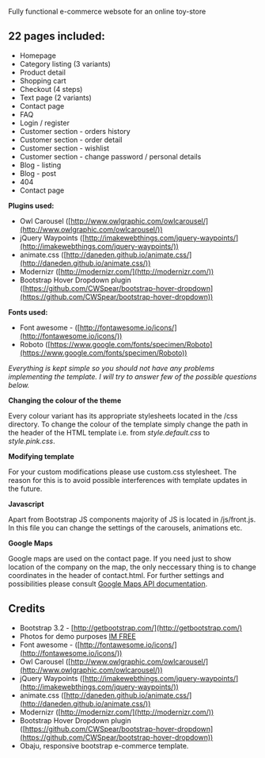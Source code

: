 Fully functional e-commerce websote for an online toy-store


## 22 pages included: ##

- Homepage
- Category listing (3 variants)
- Product detail
- Shopping cart
- Checkout (4 steps)
- Text page (2 variants)
- Contact page
- FAQ
- Login / register
- Customer section - orders history
- Customer section - order detail
- Customer section - wishlist
- Customer section - change password / personal details
- Blog - listing
- Blog - post
- 404
- Contact page

**Plugins used:**

- Owl Carousel ([http://www.owlgraphic.com/owlcarousel/](http://www.owlgraphic.com/owlcarousel/))
- jQuery Waypoints ([http://imakewebthings.com/jquery-waypoints/](http://imakewebthings.com/jquery-waypoints/))
- animate.css ([http://daneden.github.io/animate.css/](http://daneden.github.io/animate.css/))
- Modernizr ([http://modernizr.com/](http://modernizr.com/)) 
- Bootstrap Hover Dropdown plugin ([https://github.com/CWSpear/bootstrap-hover-dropdown](https://github.com/CWSpear/bootstrap-hover-dropdown))


**Fonts used:**

- Font awesome - ([http://fontawesome.io/icons/](http://fontawesome.io/icons/))
- Roboto ([https://www.google.com/fonts/specimen/Roboto](https://www.google.com/fonts/specimen/Roboto))



*Everything is kept simple so you should not have any problems implementing the template. I will try to answer few of the possible questions below.*



**Changing the colour of the theme**

Every colour variant has its appropriate stylesheets located in the /css directory. To change the colour of the template simply change the path in the header of the HTML template i.e. from *style.default.css* to *style.pink.css*. 

**Modifying template**

For your custom modifications please use custom.css stylesheet. The reason for this is to avoid possible interferences with template updates in the future. 


**Javascript**

Apart from Bootstrap JS components majority of JS is located in /js/front.js. In this file you can change the settings of the carousels, animations etc. 

**Google Maps**

Google maps are used on the contact page. If you need just to show location of the company on the map, the only neccessary thing is to change coordinates in the header of contact.html. For further settings and possibilities please consult [Google Maps API documentation](https://developers.google.com/maps/documentation/javascript/).

## Credits ##

- Bootstrap 3.2 - [http://getbootstrap.com/](http://getbootstrap.com/)
- Photos for demo purposes [IM FREE](http://www.imcreator.com/free)
- Font awesome - ([http://fontawesome.io/icons/](http://fontawesome.io/icons/))
- Owl Carousel ([http://www.owlgraphic.com/owlcarousel/](http://www.owlgraphic.com/owlcarousel/))
- jQuery Waypoints ([http://imakewebthings.com/jquery-waypoints/](http://imakewebthings.com/jquery-waypoints/))
- animate.css ([http://daneden.github.io/animate.css/](http://daneden.github.io/animate.css/))
- Modernizr ([http://modernizr.com/](http://modernizr.com/)) 
- Bootstrap Hover Dropdown plugin ([https://github.com/CWSpear/bootstrap-hover-dropdown](https://github.com/CWSpear/bootstrap-hover-dropdown))
- Obaju, responsive bootstrap e-commerce template.







